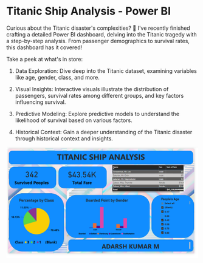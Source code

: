# Titanic Ship Analysis - Power BI

Curious about the Titanic disaster's complexities? 🤔 I've recently finished crafting a detailed Power BI dashboard, delving into the Titanic tragedy with a step-by-step analysis. From passenger demographics to survival rates, this dashboard has it covered!

Take a peek at what's in store:

1) Data Exploration: Dive deep into the Titanic dataset, examining variables like age, gender, class, and more.

2) Visual Insights: Interactive visuals illustrate the distribution of passengers, survival rates among different groups, and key factors influencing survival.

3) Predictive Modeling: Explore predictive models to understand the likelihood of survival based on various factors.

4) Historical Context: Gain a deeper understanding of the Titanic disaster through historical context and insights.

![image](https://github.com/Addy-m9/DATA-ANALYST-PORTFOLIO/blob/main/POWER%20BI/Projects/Titanic%20ship%20Analysis/Titanic%20Ship%20Analysis%20Dashboard.PNG?raw=true)
